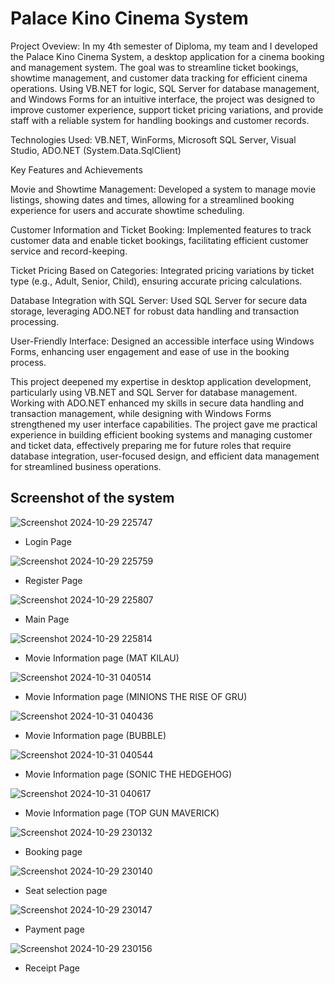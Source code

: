 # Palace Kino Cinema System

Project Oveview: In my 4th semester of Diploma, my team and I developed the Palace Kino Cinema System, a desktop application for a cinema booking and management system. The goal was to streamline ticket bookings, showtime management, 
and customer data tracking for efficient cinema operations. Using VB.NET for logic, SQL Server for database management, and Windows Forms for an intuitive interface, the project was designed to improve customer experience, 
support ticket pricing variations, and provide staff with a reliable system for handling bookings and customer records.

Technologies Used: VB.NET, WinForms, Microsoft SQL Server, Visual Studio, ADO.NET (System.Data.SqlClient)

Key Features and Achievements

Movie and Showtime Management: Developed a system to manage movie listings, showing dates and times, allowing for a streamlined booking experience for users and accurate showtime scheduling.

Customer Information and Ticket Booking: Implemented features to track customer data and enable ticket bookings, facilitating efficient customer service and record-keeping.

Ticket Pricing Based on Categories: Integrated pricing variations by ticket type (e.g., Adult, Senior, Child), ensuring accurate pricing calculations.

Database Integration with SQL Server: Used SQL Server for secure data storage, leveraging ADO.NET for robust data handling and transaction processing.

User-Friendly Interface: Designed an accessible interface using Windows Forms, enhancing user engagement and ease of use in the booking process.


This project deepened my expertise in desktop application development, particularly using VB.NET and SQL Server for database management. Working with ADO.NET enhanced my skills in secure data handling 
and transaction management, while designing with Windows Forms strengthened my user interface capabilities. The project gave me practical experience in building efficient booking systems and managing customer 
and ticket data, effectively preparing me for future roles that require database integration, user-focused design, and efficient data management for streamlined business operations.

## Screenshot of the system

![Screenshot 2024-10-29 225747](https://github.com/user-attachments/assets/8f2d573b-1c02-4a21-8069-12d9b3e19983)
- Login Page

![Screenshot 2024-10-29 225759](https://github.com/user-attachments/assets/aa0357b2-261a-4d9e-ab9c-6ef20fd56340)
- Register Page

![Screenshot 2024-10-29 225807](https://github.com/user-attachments/assets/98321cc6-0cf1-4314-b064-c14c609f9d14)
- Main Page

![Screenshot 2024-10-29 225814](https://github.com/user-attachments/assets/b4b0369a-e6c6-45f6-a341-9aae71fcc428)
- Movie Information page (MAT KILAU)

![Screenshot 2024-10-31 040514](https://github.com/user-attachments/assets/80f79837-4817-4292-aa3a-8816c1b96e35)
- Movie Information page (MINIONS THE RISE OF GRU)

![Screenshot 2024-10-31 040436](https://github.com/user-attachments/assets/4d34d671-64e9-4b07-92af-8b4bb2d331ba)
- Movie Information page (BUBBLE)

![Screenshot 2024-10-31 040544](https://github.com/user-attachments/assets/0b6943c1-d3bb-4329-88e5-d1a18d164abc)
- Movie Information page (SONIC THE HEDGEHOG)

![Screenshot 2024-10-31 040617](https://github.com/user-attachments/assets/be52d7e5-f8f6-4499-a07f-f4ef5f90873b)
- Movie Information page (TOP GUN MAVERICK)

![Screenshot 2024-10-29 230132](https://github.com/user-attachments/assets/8c5c3ca2-a797-45c4-8001-8224c24f70c4)
- Booking page

![Screenshot 2024-10-29 230140](https://github.com/user-attachments/assets/afb77b7c-ee1f-47e0-821f-c94348c2f135)
- Seat selection page

![Screenshot 2024-10-29 230147](https://github.com/user-attachments/assets/c1682d84-8512-4623-b801-282b52d8ba8f)
-  Payment page

![Screenshot 2024-10-29 230156](https://github.com/user-attachments/assets/d288ebe0-9a94-4975-9aff-37d51deb7b69)
- Receipt Page


